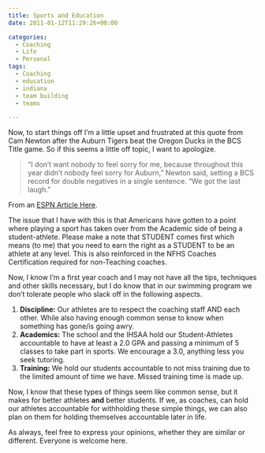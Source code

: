 ```yaml
---
title: Sports and Education
date: 2011-01-12T11:29:26+00:00

categories:
  - Coaching
  - Life
  - Personal
tags:
  - Coaching
  - education
  - indiana
  - team building
  - teams

---
```

Now, to start things off I&#8217;m a little upset and frustrated at this quote from Cam Newton after the Auburn Tigers beat the Oregon Ducks in the BCS Title game. So if this seems a little off topic, I want to apologize.

> &#8220;I don&#8217;t want nobody to feel sorry for me, because throughout this year didn&#8217;t nobody feel sorry for Auburn,&#8221; Newton said, setting a BCS record for double negatives in a single sentence. &#8220;We got the last laugh.&#8221;

From an [ESPN Article Here](http://sports.espn.go.com/ncf/bowls10/columns/story?columnist=forde_pat&id=6010545).

The issue that I have with this is that Americans have gotten to a point where playing a sport has taken over from the Academic side of being a student-athlete. Please make a note that STUDENT comes first which means (to me) that you need to earn the right as a STUDENT to be an athlete at any level. This is also reinforced in the NFHS Coaches Certification required for non-Teaching coaches.

Now, I know I&#8217;m a first year coach and I may not have all the tips, techniques and other skills necessary, but I do know that in our swimming program we don&#8217;t tolerate people who slack off in the following aspects.

  1. **Discipline:** Our athletes are to respect the coaching staff AND each other. While also having enough common sense to know when something has gone/is going awry.
  2. **Academics:** The school and the IHSAA hold our Student-Athletes accountable to have at least a 2.0 GPA and passing a minimum of 5 classes to take part in sports. We encourage a 3.0, anything less you seek tutoring.
  3. **Training:** We hold our students accountable to not miss training due to the limited amount of time we have. Missed training time is made up.

Now, I know that these types of things seem like common sense, but it makes for better athletes **and** better students. If we, as coaches, can hold our athletes accountable for withholding these simple things, we can also plan on them for holding themselves accountable later in life.

As always, feel free to express your opinions, whether they are similar or different. Everyone is welcome here.
